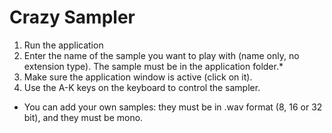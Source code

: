 # Crazy Sampler
1) Run the application
2) Enter the name of the sample you want to play with (name only, no extension type).
   The sample must be in the application folder.*
3) Make sure the application window is active (click on it).
4) Use the A-K keys on the keyboard to control the sampler.

* You can add your own samples: they must be in .wav format (8, 16 or 32 bit),
and they must be mono.
